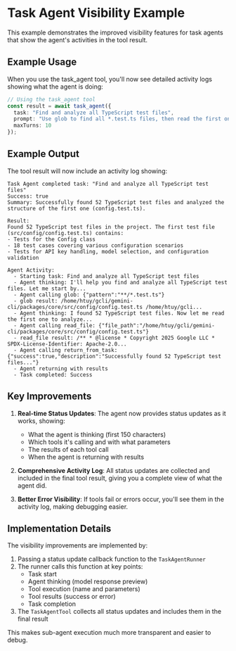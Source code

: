 # Task Agent Visibility Example

This example demonstrates the improved visibility features for task agents that show the agent's activities in the tool result.

## Example Usage

When you use the task_agent tool, you'll now see detailed activity logs showing what the agent is doing:

```typescript
// Using the task_agent tool
const result = await task_agent({
  task: "Find and analyze all TypeScript test files",
  prompt: "Use glob to find all *.test.ts files, then read the first one and summarize its structure.",
  maxTurns: 10
});
```

## Example Output

The tool result will now include an activity log showing:

```
Task Agent completed task: "Find and analyze all TypeScript test files"
Success: true
Summary: Successfully found 52 TypeScript test files and analyzed the structure of the first one (config.test.ts).

Result:
Found 52 TypeScript test files in the project. The first test file (src/config/config.test.ts) contains:
- Tests for the Config class
- 18 test cases covering various configuration scenarios
- Tests for API key handling, model selection, and configuration validation

Agent Activity:
  - Starting task: Find and analyze all TypeScript test files
  - Agent thinking: I'll help you find and analyze all TypeScript test files. Let me start by...
  - Agent calling glob: {"pattern":"**/*.test.ts"}
  - glob result: /home/htuy/gcli/gemini-cli/packages/core/src/config/config.test.ts /home/htuy/gcli...
  - Agent thinking: I found 52 TypeScript test files. Now let me read the first one to analyze...
  - Agent calling read_file: {"file_path":"/home/htuy/gcli/gemini-cli/packages/core/src/config/config.test.ts"}
  - read_file result: /** * @license * Copyright 2025 Google LLC * SPDX-License-Identifier: Apache-2.0...
  - Agent calling return_from_task: {"success":true,"description":"Successfully found 52 TypeScript test files..."}
  - Agent returning with results
  - Task completed: Success
```

## Key Improvements

1. **Real-time Status Updates**: The agent now provides status updates as it works, showing:
   - What the agent is thinking (first 150 characters)
   - Which tools it's calling and with what parameters
   - The results of each tool call
   - When the agent is returning with results

2. **Comprehensive Activity Log**: All status updates are collected and included in the final tool result, giving you a complete view of what the agent did.

3. **Better Error Visibility**: If tools fail or errors occur, you'll see them in the activity log, making debugging easier.

## Implementation Details

The visibility improvements are implemented by:

1. Passing a status update callback function to the `TaskAgentRunner`
2. The runner calls this function at key points:
   - Task start
   - Agent thinking (model response preview)
   - Tool execution (name and parameters)
   - Tool results (success or error)
   - Task completion
3. The `TaskAgentTool` collects all status updates and includes them in the final result

This makes sub-agent execution much more transparent and easier to debug.